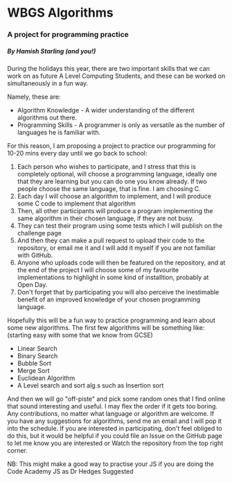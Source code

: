 <h1>WBGS Algorithms</h1>
<h3>A project for programming practice</h3>
<h5>By Hamish Starling (and you!)</h5>
<p>During the holidays this year, there are two important skills that we can work on as future A Level Computing Students, and these can be worked on simultaneously in a fun way.</p>
<p>Namely, these are: 
<ul>
<li>Algorithm Knowledge - A wider understanding of the different algorithms out there.</li>
<li>Programming Skills - A programmer is only as versatile as the number of languages he is familiar with.</li>
</ul>
For this reason, I am proposing a project to practice our programming for 10-20 mins every day until we go back to school:
<ol>
<li>Each person who wishes to participate, and I stress that this is completely optional, will choose a programming language, ideally one that they are learning but you can do one you know already. If two people choose the same language, that is fine. I am choosing C.</li>
<li>Each day I will choose an algorithm to implement, and I will produce some C code to implement that algorithm</li>
<li>Then, all other participants will produce a program implementing the same algorithm in their chosen language, if they are not busy.</li>
<li>They can test their program using some tests which I will publish on the challenge page</li>
<li>And then they can make a pull request to upload their code to the repository, or email me it and I will add it myself if you are not familiar with GitHub.</li>
<li>Anyone who uploads code will then be featured on the repository, and at the end of the project I will choose some of my favourite implementations to highlight in some kind of installtion, probably at Open Day.</li>
<li>Don't forget that by participating you will also perceive the inestimable benefit of an improved knowledge of your chosen programming language.</li>
</ol>
Hopefully this will be a fun way to practice programming and learn about some new algorithms.
The first few algorithms will be something like: (starting easy with some that we know from GCSE)
<ul>
<li>Linear Search</li>
<li>Binary Search</li>
<li>Bubble Sort</li>
<li>Merge Sort</li>
<li>Euclidean Algorithm</li>
<li>A Level search and sort alg.s such as Insertion sort</li>
</ul>
And then we will go "off-piste" and pick some random ones that I find online that sound interesting and useful. I may flex the order if it gets too boring.
Any contributions, no matter what language or algorithm are welcome.
If you have any suggestions for algorithms, send me an email and I will pop it into the schedule.
If you are interested in participating, don't feel obliged to do this, but it would be helpful if you could file an Issue on the GitHub page to let me know you are interested or Watch the repository from the top right corner.

NB: This might make a good way to practise your JS if you are doing the Code Academy JS as Dr Hedges Suggested

